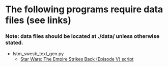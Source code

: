# The following programs require data files (see links)

### Note: data files should be located at ./data/ unless otherwise stated.

 - lstm_swesb_text_gen.py
   - [Star Wars: The Empire Strikes Back (Episode V) script](http://www.scifiscripts.com/scripts/esb_4th.txt)
